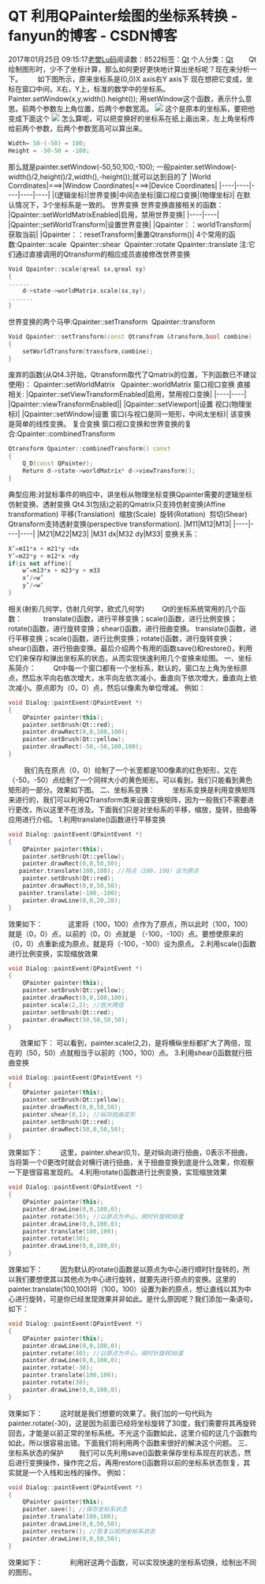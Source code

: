 # QT 利用QPainter绘图的坐标系转换 - fanyun的博客 - CSDN博客
2017年01月25日 09:15:17[老樊Lu码](https://me.csdn.net/fanyun_01)阅读数：8522标签：[Qt](https://so.csdn.net/so/search/s.do?q=Qt&t=blog)
个人分类：[Qt](https://blog.csdn.net/fanyun_01/article/category/6429937)
       Qt绘制图形时，少不了坐标计算，那么如何更好更快地计算出坐标呢？现在来分析一下。
       如下图所示，原来坐标系是(0,0)X axis右Y axis下
现在想把它变成，坐标在窗口中间，X右，Y上，标准的数学中的坐标系。
Painter.setWindow(x,y,width().height());
用setWindow这个函数，表示什么意思。前两个参数左上角位置，后两个参数宽高。
![](https://img-blog.csdn.net/20161231220032203?watermark/2/text/aHR0cDovL2Jsb2cuY3Nkbi5uZXQvZmFueXVuXzAx/font/5a6L5L2T/fontsize/400/fill/I0JBQkFCMA==/dissolve/70/gravity/Center)
这个是原本的坐标系，要把他变成下面这个
![](https://img-blog.csdn.net/20161231220115707?watermark/2/text/aHR0cDovL2Jsb2cuY3Nkbi5uZXQvZmFueXVuXzAx/font/5a6L5L2T/fontsize/400/fill/I0JBQkFCMA==/dissolve/70/gravity/Center)
怎么算呢，可以把变换好的坐标系在纸上画出来，左上角坐标传给前两个参数，后两个参数宽高可以算出来。
```cpp
Width= 50-(-50) = 100;
Height = -50-50 = -100;
```
那么就是painter.setWindow(-50,50,100,-100);
一般painter.setWindow(-width()/2,height()/2,width(),-height());就可以达到目的了
|World Corrdinates|===>|Window Coordinates|===>|Device Coordinates|
|----|----|----|----|----|
|(逻辑坐标)|世界变换|中间态坐标|窗口视口变换|(物理坐标)|
在默认情况下，3个坐标系是一致的。
世界变换
世界变换直接相关的函数：
|Qpainter::setWorldMatrixEnabled|启用，禁用世界变换|
|----|----|
|Qpainter:;setWorldTransform|设置世界变换|
|Qpainter：：worldTransform|获取当前|
|Qpainter：：resetTransform|重置Qtransform()|
4个常用的函数:Qpainter::scale  Qpainter::shear  Qpainter::rotate Qpainter::translate
注:它们通过直接调用的Qtransform的相应成员直接修改世界变换
```cpp
Void Qpainter::scale(qreal sx,qreal sy)
{
......
    d->state->worldMatrix.scale(sx,sy);
.......
}
```
世界变换的两个马甲:Qpainter::setTransform  Qpainter::transform
```cpp
Void Qpainter::setTransform(const Qtransfrom &transform,bool combine)
{
    setWorldTransform(transform,combine);
}
```
废弃的函数(从Qt4.3开始，Qtransform取代了Qmatrix的位置，下列函数已不建议使用)：
Qpainter::setWorldMatrix   Qpainter::worldMatrix
窗口视口变换
直接相关:
|Qpainter::setViewTransformEnabled|启用，禁用视口变换|
|----|----|
|Qpainter::viewTransformEnabled||
|Qpainter::setViewport|设置 视口(物理坐标)|
|Qpainter::setWindow|设置 窗口(与视口是同一矩形，中间太坐标)|
该变换是简单的线性变换。
复合变换
窗口视口变换和世界变换的复合:Qpainter::combinedTransform
```cpp
Qtransform Qpainter::combinedTransform() const
{
    Q_D(const QPainter);
    Return d->state->worldMatrix* d->viewTransform();
}
```
典型应用:对鼠标事件的响应中，讲坐标从物理坐标变换Qpainter需要的逻辑坐标
仿射变换、透射变换
Qt4.3(包括)之前的Qmatrix只支持仿射变换(Affine
 transformation)
平移(Translation)  缩放(Scale)  旋转(Rotation)  剪切(Shear)
Qtransform支持透射变换(perspective transformation).
|M11|M12|M13|
|----|----|----|
|M21|M22|M23|
|M31 dx|M32 dy|M33|
变换关系：
```cpp
X’=m11*x + m21*y +dx
Y’=m22*y + m12*x +dy
if(is not affine){
    w’=m13*x + m23*y + m33
    x’/=w’
    y’/=w’
}
```
相关(射影几何学，仿射几何学，欧式几何学)
        Qt的坐标系统常用的几个函数：  
        translate()函数，进行平移变换；scale()函数，进行比例变换；rotate()函数，进行旋转变换；shear()函数，进行扭曲变换。
translate()函数，进行平移变换；scale()函数，进行比例变换；rotate()函数，进行旋转变换；shear()函数，进行扭曲变换。最后介绍两个有用的函数save()和restore()，利用它们来保存和弹出坐标系的状态，从而实现快速利用几个变换来绘图。
一、坐标系简介：
        Qt中每一个窗口都有一个坐标系，默认的，窗口左上角为坐标原点，然后水平向右依次增大，水平向左依次减小，垂直向下依次增大，垂直向上依次减小。原点即为（0，0）点，然后以像素为单位增减。
例如：
```cpp
void Dialog::paintEvent(QPaintEvent *)
{
    QPainter painter(this);
    painter.setBrush(Qt::red);
    painter.drawRect(0,0,100,100);
    painter.setBrush(Qt::yellow);
    painter.drawRect(-50,-50,100,100);
}
```
        我们先在原点（0，0）绘制了一个长宽都是100像素的红色矩形，又在（-50，-50）点绘制了一个同样大小的黄色矩形。可以看到，我们只能看到黄色矩形的一部分。效果如下图。
二、坐标系变换：
        坐标系变换是利用变换矩阵来进行的，我们可以利用QTransform类来设置变换矩阵，因为一般我们不需要进行更改，所以这里不在涉及。下面我们只是对坐标系的平移，缩放，旋转，扭曲等应用进行介绍。
1.利用translate()函数进行平移变换
```cpp
void Dialog::paintEvent(QPaintEvent *)
{
    QPainter painter(this);
    painter.setBrush(Qt::yellow);
    painter.drawRect(0,0,50,50);
   painter.translate(100,100); //将点（100，100）设为原点
    painter.setBrush(Qt::red);
    painter.drawRect(0,0,50,50);
   painter.translate(-100,-100);
    painter.drawLine(0,0,20,20);
}
```
效果如下：
            这里将（100，100）点作为了原点，所以此时（100，100）就是（0，0）点，以前的（0，0）点就是
（-100，-100）点。要想使原来的（0，0）点重新成为原点，就是将（-100，-100）设为原点。
2.利用scale()函数进行比例变换，实现缩放效果
```cpp
void Dialog::paintEvent(QPaintEvent *)
{
    QPainter painter(this);
    painter.setBrush(Qt::yellow);
    painter.drawRect(0,0,100,100);
    painter.scale(2,2); //放大两倍
    painter.setBrush(Qt::red);
    painter.drawRect(50,50,50,50);
}
```
      效果如下：
可以看到，painter.scale(2,2)，是将横纵坐标都扩大了两倍，现在的（50，50）点就相当于以前的（100，100）点。
3.利用shear()函数就行扭曲变换
```cpp
void Dialog::paintEvent(QPaintEvent *)
{
    QPainter painter(this);
    painter.setBrush(Qt::yellow);
    painter.drawRect(0,0,50,50);
    painter.shear(0,1); //纵向扭曲变形
    painter.setBrush(Qt::red);
    painter.drawRect(50,0,50,50);
}
```
效果如下：
        这里，painter.shear(0,1)，是对纵向进行扭曲，0表示不扭曲，当将第一个0更改时就会对横行进行扭曲，关于扭曲变换到底是什么效果，你观察一下是很容易发现的。
4.利用rotate()函数进行比例变换，实现缩放效果
```cpp
void Dialog::paintEvent(QPaintEvent *)
{
    QPainter painter(this);
    painter.drawLine(0,0,100,0);
    painter.rotate(30); //以原点为中心，顺时针旋转30度
    painter.drawLine(0,0,100,0);
    painter.translate(100,100);
    painter.rotate(30);
    painter.drawLine(0,0,100,0);
}
```
效果如下：
        因为默认的rotate()函数是以原点为中心进行顺时针旋转的，所以我们要想使其以其他点为中心进行旋转，就要先进行原点的变换。这里的painter.translate(100,100)将（100，100）设置为新的原点，想让直线以其为中心进行旋转，可是你已经发现效果并非如此。是什么原因呢？我们添加一条语句，如下：
```cpp
void Dialog::paintEvent(QPaintEvent *)
{
    QPainter painter(this);
    painter.drawLine(0,0,100,0);
    painter.rotate(30); //以原点为中心，顺时针旋转30度
    painter.drawLine(0,0,100,0);
    painter.rotate(-30);
    painter.translate(100,100);
    painter.rotate(30);
    painter.drawLine(0,0,100,0);
}
```
效果如下：
        这时就是我们想要的效果了。我们加的一句代码为painter.rotate(-30)，这是因为前面已经将坐标旋转了30度，我们需要将其再旋转回去，才能是以前正常的坐标系统。不光这个函数如此，这里介绍的这几个函数均如此，所以很容易出错。下面我们将利用两个函数来很好的解决这个问题。
三、坐标系状态的保护
       我们可以先利用save()函数来保存坐标系现在的状态，然后进行变换操作，操作完之后，再用restore()函数将以前的坐标系状态恢复，其实就是一个入栈和出栈的操作。
例如：
```cpp
void Dialog::paintEvent(QPaintEvent *)
{
    QPainter painter(this);
    painter.save(); //保存坐标系状态
    painter.translate(100,100);
    painter.drawLine(0,0,50,50);
    painter.restore(); //恢复以前的坐标系状态
    painter.drawLine(0,0,50,50);
}
```
效果如下：
             利用好这两个函数，可以实现快速的坐标系切换，绘制出不同的图形。
            
